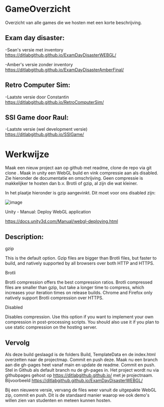 # GameOverzicht
Overzicht van alle games die we hosten met een korte beschrijving.

## Exam day disaster:

-Sean's versie met inventory
https://ditlabgithub.github.io/ExamDayDisasterWEBGL/

-Amber's versie zonder inventory
https://ditlabgithub.github.io/ExamDayDisasterAmberFinal/

## Retro Computer Sim:

-Laatste versie door Constantin 
https://ditlabgithub.github.io/RetroComputerSim/

## SSI Game door Raul:

-Laatste versie (wel development versie)
https://ditlabgithub.github.io/SSIGame/







# Werkwijze

Maak een nieuw project aan op github met readme, clone de repo via git clone <repo-naam>. Maak in unity een WebGL build en vink compressie aan als disabled. Zie hieronder de documentatie en omschrijving. Geen compressie is makkelijker te hosten dan b.v. Brotli of gzip, al zijn die wat kleiner. 

In het plaatje hieronder is gzip aangevinkt. Dit moet voor ons disabled zijn:

![image](https://github.com/user-attachments/assets/237bf3e2-dea1-4537-990f-1b52f8f24025)

 
Unity - Manual: Deploy WebGL application
 

https://docs.unity3d.com/Manual/webgl-deploying.html


 
## Description:


gzip
	
This is the default option. Gzip files are bigger than Brotli files, but faster to build, and natively supported by all browsers over both HTTP and HTTPS.


Brotli
	
Brotli compression offers the best compression ratios. Brotli compressed files are smaller than gzip, but take a longer time to compress, which increases your iteration times on release builds. Chrome and Firefox only natively support
 Brotli compression over HTTPS.


Disabled
	
Disables compression. Use this option if you want to implement your own compression in post-processing scripts. You should also use it if you plan to use static compression on the hosting server.


## Vervolg

Als deze build geslaagd is de folders Build, TemplateData en de index.html overzetten naar de projectmap. Commit en push deze. Maak nu een branch aan die gh-pages heet vanaf main en update de readme. Commit en push. Stel in Github als default branch nu de gh-pages in. Het project wordt nu via githubpages gehost op https://ditlabgithub.github.io/ met je projectnaam. Bijvoorbeeld https://ditlabgithub.github.io/ExamDayDisasterWEBGL/

Bij een nieuwere versie, vervang de files weer vanuit de uitgepakte WebGL zip, commit en push. Dit is de standaard manier waarop we ook demo's willen zien van studenten en meteen kunnen hosten.
